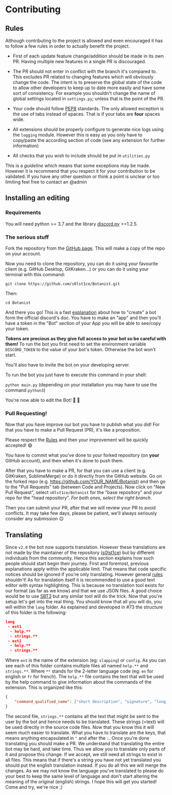 # Contributing

## Rules

Although contributing to the project is allowed and even encouraged it has to follow a few rules in order to actually benefit the project.

- First of each update feature change/addition should be made in its own PR. Having multiple new features in a single PR is discouraged.

- The PR should not enter in conflict with the branch it's compared to. This excludes PR related to changing features which will obviously change the code. The intent is to preserve the global state of the code to allow other developers to keep up to date more easily and have some sort of consistency. For example you shouldn't change the name of global settings located in `settings.py`; unless that is the point of the PR.
- Your code should follow [PEP8](https://www.python.org/dev/peps/pep-0008/) standards. The only allowed exception is the use of tabs instead of spaces. That is if your tabs are **four** spaces wide.
- All extensions should be properly configure to generate nice logs using the `logging` module. However this is easy as you only have to copy/paste the according section of code (see any extension for further information)
- All checks that you wish to include should be put in `utilities.py`



This is a *guideline* which means that some exceptions may be made. However it is recommend that you respect it for your contribution to be validated. If you have any other question or think a point is unclear or too limiting feel free to contact an @admin

## Installing an editing

### Requirements

You will need python >= 3.7 and the library [discord.py](https://github.com/Rapptz/discord.py) >=1.2.5.

### The serious stuff

Fork the repository from the [GitHub page](https://github.com/s0lst1ce/Botanist). This will make a copy of the repo on your account.

Now you need to clone the repository, you can do it using your favourite client (e.g. GitHub Desktop, GitKraken...) or you can do it using your terminal with this command:

`git clone https://github.com/s0lst1ce/Botanist.git`

Then:

`cd Botanist` 

And there you go! This is a fast [explanation](https://discordapp.com/developers/docs/intro#bots-and-apps) about how to "create" a bot form the official discord's doc. You have to make an "app" and then you'll have a token in the "Bot" section of your App you will be able to see/copy your token.

**Tokens are precious as they give full access to your bot so be careful with them!** To run the bot you first need to set the environment variable `DISCORD_TOKEN` to the value of your bot's token. Otherwise the bot won't start.

You'll also have to invite the bot on your developing server.

To run the bot you just have to execute this command in your shell: 

`python main.py` (depending on your installation you may have to use the command `python3`)

You're now able to edit the Bot! :tada: :confetti_ball:

### Pull Requesting!

Now that you have improve our bot you have to publish what you did! For that you have to make a Pull Request (PR), it's like a proposition.

Please respect the [Rules](#Rules) and then your improvement will be quickly accepted! :smile:

You have to commit what you've done to your forked repository (on **your** GitHub account), and  then when it's done to push them.

After that you have to make a PR, for that you can use a client (e.g. GitKraken, SublimeMerge) or do it directly from the GitHub website. Go on the forked repo (e.g. https://github.com/YOUR_NAME/Botanist) and then go to the "Pull Requests" tab (between Code and Projects). Now click on "New Pull Request", select `s0lst1ce/Botanist` for the "base repository" and your repo for the "head repository". *For both ones, select the right branch.*

Then you can submit your PR, after that we will review your PR to avoid conflicts. It may take few days, please be patient, we'll always seriously consider any submission :wink:

## Translating

Since `v2.0` the bot now supports translation. However these translations are not made by the maintainer of the repository ([s0lst1ce](https://github.com/s0lst1ce)) but by different individuals from the community. Hence this section explains how such people should start begin their journey. First and foremost, previous explanations apply within the applicable limit. That means that code specific notices should be ignored if you're only translating. However general [rules](#Rules) shouldn't!
As for translation itself it is recommended to use a good text editor with syntax highlighting. This is because no translation tool exists for our format (as far as we know) and that we use JSON files. A good choice would be to use [SBT3](https://www.sublimetext.com/) but any similar tool will do the trick.
Now that you're setup let's get into the real thing. You should know that all you will do, you will within the `lang` folder. As explained and developed in #73 the structure of this folder is the following:
```json
lang
 - ext1
  - help.**
  - strings.**
 - ext2
  - help.**
  - strings.**
```
Where `ext` is the name of the extension (eg: `slapping`) or `config`. As you can see each of this folder contains multiple files all named `help.**` and `strings.**`. Where `**` stands for the 2-letter language code (eg: `en` for english or `fr` for french). The `help.**` file contains the text that will be used by the help command to give information about the commands of the extension. This is organized like this:
```json
{
	"command_qualified_name": ["short description", "signature", "long_description"]
}
```
The second file, `strings.**` contains all the text that might be sent to the user by the bot and hence needs to be translated. These strings (=text) will be used directly in the source code files.
Now that you know this it will seem much easier to translate. What you have to translate are the keys, that means anything encapsulated in `"` and after the `:`.
Once you're done translating you should make a PR. We understand that translating the entire bot may be hard, and take time. Thus we allow you to translate only parts of it and propose this change. If we accept, we still need all strings to exist in all files. This means that if there's a string you have not yet translated you should put the english translation instead. If you do all this we will merge the changes. As we may not know the language you've translated to please do your best to keep the same level of language and don't start altering the meaning of the original (english) strings.
I hope this will get you started! Come and try, we're nice ;)
